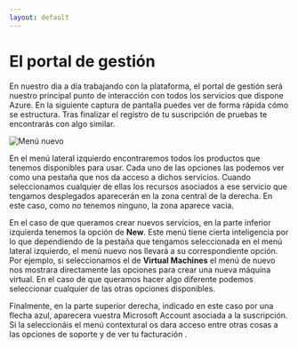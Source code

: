 ```yaml
---
layout: default
---
```


# El portal de gestión

En nuestro dia a día trabajando con la plataforma, el portal de gestión será nuestro principal punto de interacción con todos los servicios que dispone Azure. En la siguiente captura de pantalla puedes ver de forma rápida cómo se estructura. Tras finalizar el registro de tu suscripción de pruebas te encontrarás con algo similar.

![Menú nuevo](../images/azure-managementPortal.png)

En el menú lateral izquierdo encontraremos todos los productos que tenemos disponibles para usar. Cada uno de las opciones las podemos ver como una pestaña que nos da acceso a dichos servicios. Cuando seleccionamos cualquier de ellas los recursos asociados a ese servicio que tengamos desplegados aparecerán en la zona central de la derecha. En este caso, como no tenemos ninguno, la zona aparece vacia.

En el caso de que queramos crear nuevos servicios, en la parte inferior izquierda tenemos la opción de **New**. Este menú tiene cierta inteligencia por lo que dependiendo de la pestaña que tengamos seleccionada en el menú lateral izquierdo, el menú nuevo nos llevará a su correspondiente opción. Por ejemplo, si seleccionamos el de **Virtual Machines** el menú de nuevo nos mostrara directamente las opciones para crear una nueva máquina virtual. En el caso de que queramos hacer algo diferente podemos seleccionar cualquier de las otras opciones disponibles.

Finalmente, en la parte superior derecha, indicado en este caso por una flecha azul, aparecera vuestra Microsoft Account asociada a la suscripción. Si la seleccionáis el menú contextural os dara acceso entre otras cosas a las opciones de soporte y de ver tu facturación .